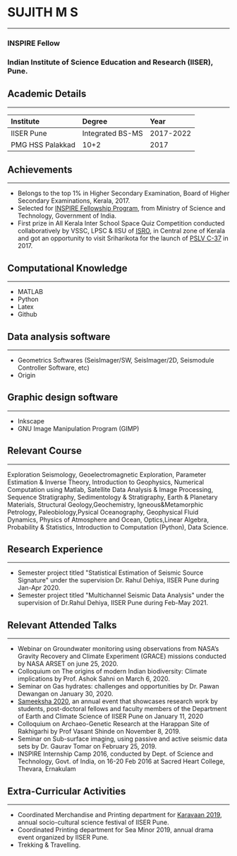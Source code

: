 # SUJITH M S
***
### INSPIRE Fellow
### Indian Institute of Science Education and Research (IISER), Pune.



## Academic Details
***

| Institute           | Degree            | Year       |
|:--------------------|:------------------|:-----------|
| IISER Pune          | Integrated BS-MS  | 2017-2022  |
| PMG HSS Palakkad    | 10+2              | 2017       |


## Achievements
***
* Belongs to the top 1% in Higher Secondary Examination, Board of Higher Secondary Examinations, Kerala, 2017.
* Selected for [INSPIRE Fellowship Program](http://online-inspire.gov.in/Account/INSPIREProgramme), from Ministry of Science and Technology, Government of       India.
* First prize in All Kerala Inter School Space Quiz Competition conducted collaboratively by VSSC, LPSC & IISU of [ISRO](https://www.isro.gov.in/), 
  in Central zone of Kerala and got an opportunity to visit Sriharikota for the launch of [PSLV C-37](https://en.wikipedia.org/wiki/PSLV-C37) in 2017.
 
## Computational Knowledge
***
* MATLAB
* Python
* Latex
* Github

## Data analysis software
***
* Geometrics Softwares (SeisImager/SW, SeisImager/2D, Seismodule Controller Software, etc)
* Origin

## Graphic design software
***
* Inkscape
* GNU Image Manipulation Program (GIMP)
 
## Relevant Course
***
 Exploration Seismology, Geoelectromagnetic Exploration, Parameter Estimation & Inverse Theory, Introduction to Geophysics, Numerical Computation using Matlab, Satellite Data Analysis & Image Processing, Sequence Stratigraphy, Sedimentology & Stratigraphy, Earth & Planetary Materials, Structural Geology,Geochemistry, Igneous&Metamorphic Petrology, Paleobiology,Pysical Oceanography, Geophysical Fluid Dynamics, Physics of Atmosphere and Ocean, Optics,Linear Algebra, Probability & Statistics, Introduction to Computation (Python), Data Science.

##  Research Experience
***
* Semester project titled "Statistical Estimation of Seismic Source Signature" under the supervision Dr. Rahul Dehiya, IISER Pune during Jan-Apr 2020.
* Semester project titled "Multichannel Seismic Data Analysis" under the supervision of Dr.Rahul Dehiya, IISER Pune during Feb-May 2021.

## Relevant Attended Talks
***
* Webinar on Groundwater monitoring using observations from NASA’s Gravity Recovery and Climate Experiment (GRACE) missions conducted by
  NASA ARSET on june 25, 2020.
* Colloquium on The origins of modern Indian biodiversity: Climate implications by Prof. Ashok Sahni on March 6, 2020.
* Seminar on Gas hydrates: challenges and opportunities by Dr. Pawan Dewangan on January 30, 2020.
* [Sameeksha 2020](https://www.iiserpune.ac.in/colloquia-seminars/1299), an annual event that showcases research work by students, post-doctoral fellows and faculty members of the Department of Earth and Climate Science of IISER Pune on January 11, 2020
* Colloquium on Archaeo-Genetic Research at the Harappan Site of Rakhigarhi by Prof Vasant Shinde on November 8, 2019.
* Seminar on Sub-surface imaging, using passive and active seismic data sets by Dr. Gaurav Tomar on February 25, 2019.
* INSPIRE Internship Camp 2016, conducted by Dept. of Science and Technology, Govt. of India, on 16-20 Feb 2016 at Sacred Heart College, Thevara, Ernakulam

## Extra-Curricular Activities
***
* Coordinated Merchandise and Printing department for [Karavaan 2019](https://en.wikipedia.org/wiki/Karavaan), annual socio-cultural science festival of IISER Pune.
* Coordinated Printing department for Sea Minor 2019, annual drama event organized by IISER Pune.
* Trekking & Travelling.
